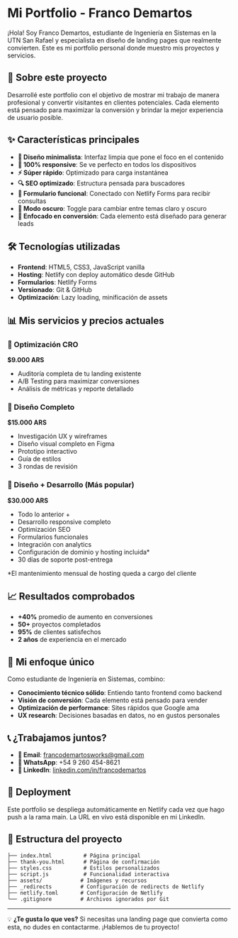 # Mi Portfolio - Franco Demartos

¡Hola! Soy Franco Demartos, estudiante de Ingeniería en Sistemas en la UTN San Rafael y especialista en diseño de landing pages que realmente convierten. Este es mi portfolio personal donde muestro mis proyectos y servicios.

## 🚀 Sobre este proyecto

Desarrollé este portfolio con el objetivo de mostrar mi trabajo de manera profesional y convertir visitantes en clientes potenciales. Cada elemento está pensado para maximizar la conversión y brindar la mejor experiencia de usuario posible.

## ✨ Características principales

- **🎨 Diseño minimalista**: Interfaz limpia que pone el foco en el contenido
- **📱 100% responsive**: Se ve perfecto en todos los dispositivos  
- **⚡ Súper rápido**: Optimizado para carga instantánea
- **🔍 SEO optimizado**: Estructura pensada para buscadores
- **💬 Formulario funcional**: Conectado con Netlify Forms para recibir consultas
- **🌙 Modo oscuro**: Toggle para cambiar entre temas claro y oscuro
- **🎯 Enfocado en conversión**: Cada elemento está diseñado para generar leads

## 🛠️ Tecnologías utilizadas

- **Frontend**: HTML5, CSS3, JavaScript vanilla
- **Hosting**: Netlify con deploy automático desde GitHub
- **Formularios**: Netlify Forms
- **Versionado**: Git & GitHub
- **Optimización**: Lazy loading, minificación de assets

## 📊 Mis servicios y precios actuales

### 🔧 Optimización CRO
**$9.000 ARS**
- Auditoría completa de tu landing existente
- A/B Testing para maximizar conversiones
- Análisis de métricas y reporte detallado

### 🎨 Diseño Completo  
**$15.000 ARS**
- Investigación UX y wireframes
- Diseño visual completo en Figma
- Prototipo interactivo
- Guía de estilos
- 3 rondas de revisión

### 🚀 Diseño + Desarrollo (Más popular)
**$30.000 ARS**
- Todo lo anterior +
- Desarrollo responsive completo
- Optimización SEO
- Formularios funcionales
- Integración con analytics
- Configuración de dominio y hosting incluida*
- 30 días de soporte post-entrega

*El mantenimiento mensual de hosting queda a cargo del cliente

## 📈 Resultados comprobados

- **+40%** promedio de aumento en conversiones
- **50+** proyectos completados
- **95%** de clientes satisfechos
- **2 años** de experiencia en el mercado

## 🎯 Mi enfoque único

Como estudiante de Ingeniería en Sistemas, combino:
- **Conocimiento técnico sólido**: Entiendo tanto frontend como backend
- **Visión de conversión**: Cada elemento está pensado para vender
- **Optimización de performance**: Sites rápidos que Google ama
- **UX research**: Decisiones basadas en datos, no en gustos personales

## 📞 ¿Trabajamos juntos?

- **📧 Email**: francodemartosworks@gmail.com
- **💬 WhatsApp**: +54 9 260 454-8621
- **💼 LinkedIn**: [linkedin.com/in/francodemartos](https://www.linkedin.com/in/francodemartos/)

## 🚀 Deployment

Este portfolio se despliega automáticamente en Netlify cada vez que hago push a la rama main. La URL en vivo está disponible en mi LinkedIn.

## 📁 Estructura del proyecto

```
├── index.html          # Página principal
├── thank-you.html      # Página de confirmación
├── styles.css          # Estilos personalizados
├── script.js           # Funcionalidad interactiva
├── assets/            # Imágenes y recursos
├── _redirects         # Configuración de redirects de Netlify
├── netlify.toml       # Configuración de Netlify
└── .gitignore         # Archivos ignorados por Git
```

---

💡 **¿Te gusta lo que ves?** Si necesitas una landing page que convierta como esta, no dudes en contactarme. ¡Hablemos de tu proyecto!
